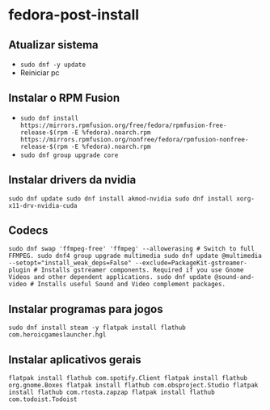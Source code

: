 # fedora-post-install


## Atualizar sistema
- `sudo dnf -y update`
- Reiniciar pc

## Instalar o RPM Fusion
- `sudo dnf install https://mirrors.rpmfusion.org/free/fedora/rpmfusion-free-release-$(rpm -E %fedora).noarch.rpm https://mirrors.rpmfusion.org/nonfree/fedora/rpmfusion-nonfree-release-$(rpm -E %fedora).noarch.rpm`
- `sudo dnf group upgrade core`

## Instalar drivers da nvidia
`
sudo dnf update
sudo dnf install akmod-nvidia
sudo dnf install xorg-x11-drv-nvidia-cuda
`

## Codecs 
`sudo dnf swap 'ffmpeg-free' 'ffmpeg' --allowerasing # Switch to full FFMPEG.
sudo dnf4 group upgrade multimedia
sudo dnf update @multimedia --setopt="install_weak_deps=False" --exclude=PackageKit-gstreamer-plugin # Installs gstreamer components. Required if you use Gnome Videos and other dependent applications.
sudo dnf update @sound-and-video # Installs useful Sound and Video complement packages.`

## Instalar programas para jogos
`
sudo dnf install steam -y
flatpak install flathub com.heroicgameslauncher.hgl
`

## Instalar aplicativos gerais
`
flatpak install flathub com.spotify.Client
flatpak install flathub org.gnome.Boxes
flatpak install flathub com.obsproject.Studio
flatpak install flathub com.rtosta.zapzap
flatpak install flathub com.todoist.Todoist
`
